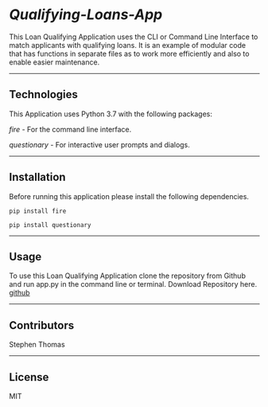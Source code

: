 # *Qualifying-Loans-App*

 This Loan Qualifying Application uses the CLI or Command Line Interface to match applicants with qualifying loans. It is an example of modular code that has functions in separate files as to work more efficiently and also to enable easier maintenance.

---
##  Technologies 

This Application uses Python 3.7 with the following packages:

*fire* - For the command line interface.

*questionary* - For interactive user prompts and dialogs.

---
##  Installation 

Before running this application please install the following dependencies.

``` pip install fire ```

``` pip install questionary ```

---
##  Usage 

To use this Loan Qualifying Application clone the repository from Github and run app.py in the command line or terminal. Download Repository here.
[github](https://github.com/steviet108/Qualifying-Loans.git)

---
## Contributors 

Stephen Thomas

---
##  License 

MIT
